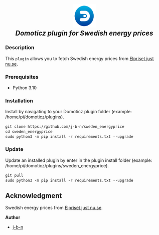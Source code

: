 <h2 align="center">
  <a href="https://domoticz.com"><img src="https://raw.githubusercontent.com/j-b-n/domoticz_reolink/main/images/domoticz_logo.png" height="75" width="75"></a>
  <br>
  <i>Domoticz plugin for Swedish energy prices</i>
  <br>
</h2>

### Description

This `plugin` allows you to fetch Swedish energy prices from [Elpriset just nu.se](https://www.elprisetjustnu.se).


### Prerequisites

- Python 3.10


### Installation
Install by navigating to your Domoticz plugin folder (example: /home/pi/domoticz/plugins).
````
git clone https://github.com/j-b-n/sweden_energyprice
cd sweden_energyprice
sudo python3 -m pip install -r requirements.txt --upgrade
````

### Update
Update an installed plugin by enter in the plugin install folder (example: /home/pi/domoticz/plugins/sweden_energyprice).
````
git pull
sudo python3 -m pip install -r requirements.txt --upgrade
````

## Acknowledgment
Swedish energy prices from [Elpriset just nu.se](https://www.elprisetjustnu.se).


**Author**

* [j-b-n](https://github.com/j-b-n)
